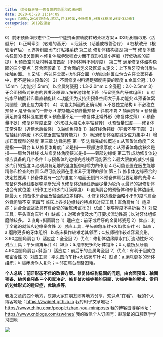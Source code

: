 ```yaml
---
title: 你会备牙吗——修复体的稳固和边缘问题
date: 2020-03-28 11:14:09
tags: [周锐,2019锐读会,笔记,牙体预备,全冠修复,修复体稳固,修复体边缘]
categories: 2019锐读会
---
```

6）前牙预备体形态不佳——不能抗垂直轴旋转的处理方案
a.IDS后树脂改形（活髓牙）
b.正畸牵引（较短的基牙）
c.冠延长（活髓或根管治疗）
d.桩核改形（根管治疗后）
e.选择树脂水门汀粘接系统
第二章 修复体结构稳固
第一节 修复体结构稳固的相关因素
a.修复体能承受咬合力而不变形的最小厚度（行使功能的前提）
b.预备空间及材料强度匹配（不同材料不同厚度）
第二节 满足修复体结构稳固的三个要点
1.牙合面预备
1）牙合面的定义及区域
a.定义：上下后牙咬合时发生接触的面。
b.区域：解剖牙合面+功能牙合面（功能尖斜面应包含在牙合面预备中，而不是独立预备的）
2）不同修复材料满足强度需要的厚度
a.金属全冠：1.0-1.5mm（功能尖1.5mm）
b.金属烤瓷冠：1.3-2.0mm
c.全瓷冠：2.0-2.5mm
3）牙合面预备对形态的要求及原理
a.按形态均匀下降（保留更多的牙体组织）
b.对抗水平轴翻转和垂直轴旋转
c.功能尖为支持尖预备空间大于非功能尖
d.预备体窝沟圆缓（防止应力集中）
4）功能尖斜面的正确认知
a.不是独立结构
b.不必独立预备
c.是牙合面的一部分
d.按功能尖预备量预备
e.斜度不变
2.轴面预备
a.预备量满足修复材料强度要求
b.预备量不足——修复体正常外形（修复体过薄）
c.预备量不足）修复体厚度正常（外形过大易沿水平轴翻转）
d.预备量过度——修复体正常外形（近髓术后敏感）
3.轴线角预备
1）轴牙线角钝缓（钝缓不等于圆）
2）轴轴线角钝缓（不失抗垂直轴旋转能力）
3）满足修复体强度减少应力集中
4）增加石膏模型的强度
第三章 边缘完整
第一节 边缘完成线概述
a.从预备体角度广义是指——肩台
b.从修复体角度广义是指——颈部边缘厚度
c.从预备体角度狭义是指——肩台外缘线
d.从修复体角度狭义是指——颈部边缘线
第二节 成功修复体边缘应具备的几个条件
1.与预备体的边缘完成线尽可能密合
2.最大限度的减少外露水门汀的宽度
3.必须具有足够的强度抵御咀嚼力的作用
4.尽可能设置在医生能够精修和检查的位置
5.尽可能设置在患者易于清理的部位
第三节 修复体边缘密合的决定性要素
1.预备体要有一定的锥度
2.轴面无倒凹
3.预备体肩台要足够的光滑
4.预备体外缘线要足够清晰光滑
5.修复体边缘线断面尽量为锐角
a.最好的冠修复体也会有就位差（制作工艺和水门汀膜厚度）
b.直角肩台的预备体和修复体边缘孔隙最大
c.预备体牙合面及轴面就位差相等。
d.修复体边缘断面略小于90度时肩台外缘间隙不变
第四节 临床上各类边缘线的特点和对应工具
1.直角肩台
1）适应症：适合全瓷冠及具有肩台瓷的金属烤瓷冠
2）优点：足够厚度不易折裂
3）对应工具：平头直角车针
4）缺点：a.对密合度及水门汀要求流动性高；b.对牙体组织磨除较多。
2.直角+斜面肩台
1）适应症：前牙或后牙的金属烤瓷冠
2）优点：利于全冠的就位和边缘密合性
3）对应工具：平头直角车针+火焰状车针
4）缺点：a.磨除更多的牙体组织；b.临床操作较难尤其邻面；c.技师制作较难容易变形。
3.90度圆角肩台
1）适应症：全瓷冠
2）优点：修复体边缘厚水门汀流动性好
3）对应工具：平头圆角车针
4）缺点：a.磨除更多的牙体组织；b.可能伤及牙髓
4.90度圆角肩台+斜面
1）适应症：前后牙的金属烤瓷冠
2）优点：有利于冠就位和密合性
3）对应工具：平头圆角车针+火焰状车针
4）缺点：a.磨除更多的牙体组织；b.临床操作太复杂；c.邻面肩台制备困难。

**个人总结：前牙形态不佳的改善方案。修复体结构稳固的问题，由合面预备、轴面预备、轴线角预备三个因素决定。修复体边缘完整的问题，边缘完整的要求，常用的边缘形式的适应症，优缺点等。**



我发文章的四个地方，欢迎大家在朋友圈等地方分享，欢迎点“在看”。
我的个人博客地址：https://zwdnet.github.io
我的知乎文章地址： https://www.zhihu.com/people/zhao-you-min/posts
我的博客园博客地址： https://www.cnblogs.com/zwdnet/
我的微信个人订阅号：赵瑜敏的口腔医学学习园地


![](https://zymblog-1258069789.cos.ap-chengdu.myqcloud.com/other/wx.jpg)